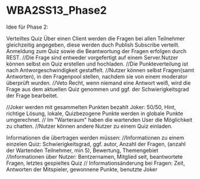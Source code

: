 WBA2SS13_Phase2
===============

Idee für Phase 2:

Verteiltes Quiz Über einen Client werden die Fragen bei allen Teilnehmer gleichzeitig angegeben, diese werden duch Publish Subscribe verteilt. Anmeldung zum Quiz sowie die Beantwortung der Fragen erfolgen durch REST.
//Die Frage sind entweder vorgefertigt auf einem Server.Nutzer können selbst ein Quiz erstellen und hochladen.
//Die Punkteverteilung ist nach Antworgeschwindigkeit gestaffelt.
//Nutzer können selbst Fragen(samt Antworten), in den Fragenpool stellen, nachdem sie von einem moderator überprüft wurden.
//Veto Recht, wenn niemand eine Antwort weiß, wird die Frage aus dem aktuellen Quiz genommen und ggf. der Schwierigkeitsgrad der Frage bearbeitet.

//Joker werden mit gesammelten Punkten bezahlt Joker: 50/50, Hint, richtige Lösung, lokale, Quizbezogene Punkte werden in globale Punkte umgerechnet.
// Im "Warteraum" haben die wartenden User die Möglichkeit zu chatten. //Nutzer können andere Nutzer zu einem Quiz einladen.

Informationen die übertragen werden müssen: //Informationen zu einem einzelen Quiz: Schwierigkeitsgrad, ggf. autor, Anzahl der Fragen, (anzahl der Wartenden Teilnehmer, min 5), Bewertung, Themengebiet
//Informationen über Nutzer: Bentzernamen, Mitglied seit, beantwortete Fragen, letztes gespieltes Quiz
// Informationsänderung bei Fragen: Zeit, Antworten der Mitspieler, gewonnene Punkte, benutzte Joker
